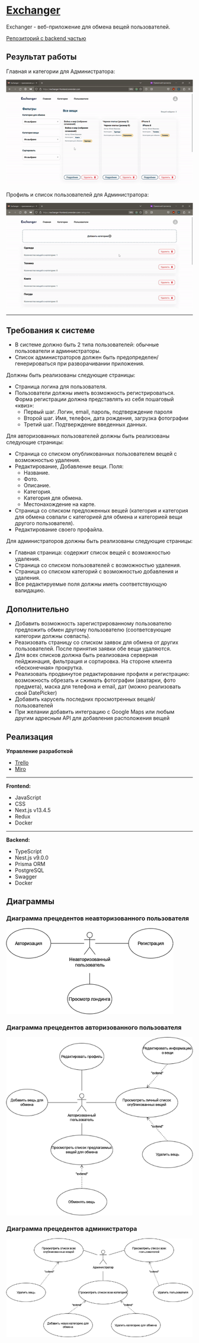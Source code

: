 # [Exchanger](https://exchanger-frontend.onrender.com/)

Exchanger - веб-приложение для обмена вещей пользователей.

[Репозиторий с backend частью](https://github.com/pustart/exchanger-back-dsr)

## Результат работы

Главная и категории для Администратора:

![Главная страница и категории](public/docs/categories-page.gif)

Профиль и список пользователей для Администратора:

![Главная страница и категории](public/docs/profile-page.gif)

***

## Требования к системе

- В системе должно быть 2 типа пользователей: обычные пользователи и администраторы.
- Список администраторов должен быть предопределен/генерироваться при разворачивании приложения.

Должны быть реализованы следующие страницы:

- Страница логина для пользователя.
- Пользователи должны иметь возможность регистрироваться. Форма регистрации должна представлять из себя пошаговый «квиз»:
  - Первый шаг. Логин, email, пароль, подтверждение пароля
  - Второй шаг. Имя, телефон, дата рождения, загрузка фотографии
  - Третий шаг.  Подтверждение введенных данных.

Для авторизованных пользователей должны быть реализованы следующие страницы:

- Страница со списком опубликованных пользователем вещей с возможностью удаления.
- Редактирование, Добавление вещи. Поля:
  - Название.
  - Фото.
  - Описание.
  - Категория.
  - Категория для обмена.
  - Местонахождение на карте.
- Страница со списком предложенных вещей (категория и категория для обмена совпали с категорией для обмена и категорией вещи другого пользователя).
- Редактирование своего профайла.

Для администраторов должны быть реализованы следующие страницы:

- Главная страница: содержит список вещей с возможностью удаления.
- Страница со списком пользователей с возможностью удаления.
- Страница со списком категорий с возможностью добавления и удаления.
- Все редактируемые поля должны иметь соответствующую валидацию.


## Дополнительно

- Добавить возможность зарегистрированному пользователю предложить обмен другому пользователю (соответсвующие категории должны совпасть).
- Реазизовать страницу со списком заявок для обмена от других пользователей. После принятия заявки обе вещи удаляются.
- Для всех списков должна быть реализована серверная пейджинация, фильтрация и сортировка. На стороне клиента «бесконечная» прокрутка.
- Реализовать продвинутое редактирование профиля и регистрацию: возможность обрезать и сжимать фотографии (аватарки, фото предмета), маска для телефона и email, дат (можно реализовать свой DatePicker)
- Добавить карусель последних просмотренных вещей/пользователей
- При желании добавить интеграцию с Google Maps или любым другим адресным API для добавления расположения вещей

## Реализация

**Управление разработкой**

- [Trello](https://trello.com/b/KiGeweH1/%D0%BF%D1%80%D0%B0%D0%BA%D1%82%D0%B8%D0%BA%D0%B0-dsr)
- [Miro](https://miro.com/app/board/uXjVM-8UYh8=/?share_link_id=866043680661)

***

**Frontend:**

- JavaScript
- CSS
- Next.js v13.4.5
- Redux
- Docker

***

**Backend:**

- TypeScript
- Nest.js v9.0.0
- Prisma ORM
- PostgreSQL
- Swagger
- Docker

## Диаграммы

### Диаграмма прецедентов неавторизованного пользователя

![Use case неавторизованный](public/diagrams/use-case/use-case-nonauth.png)

### Диаграмма прецедентов авторизованного пользователя

![Use case авторизованный](public/diagrams/use-case/use-case-auth.png)

### Диаграмма прецедентов администратора

![Use case администратор](public/diagrams/use-case/use-case-admin.png)
